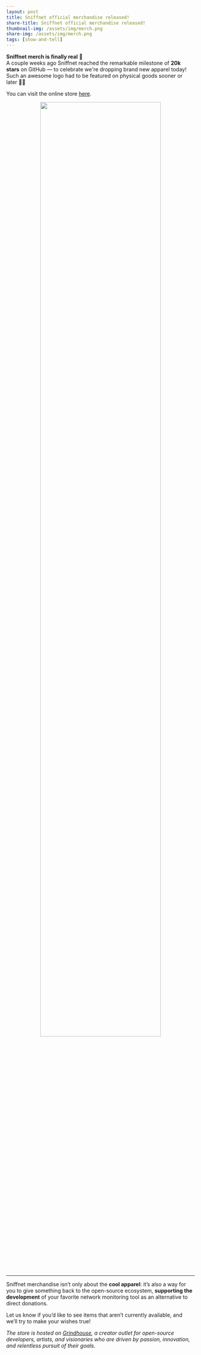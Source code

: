 ```yaml
---
layout: post
title: Sniffnet official merchandise released!
share-title: Sniffnet official merchandise released!
thumbnail-img: /assets/img/merch.png
share-img: /assets/img/merch.png
tags: [show-and-tell]
---
```


**Sniffnet merch is finally real** 🎉 <br>
A couple weeks ago Sniffnet reached the remarkable milestone of **20k stars** on GitHub — to celebrate we're dropping brand new apparel today! Such an awesome logo had to be featured on physical goods sooner or later 🕵️‍♂️

You can visit the online store [here](https://grindhouse.dev/collections/sniffnet).

<div align="center">
<a href="https://grindhouse.dev/collections/sniffnet">
<img alt="" width="80%" src="{{ 'assets/img/merch.png' | relative_url }}"/>
</a>
</div>

<hr>

Sniffnet merchandise isn’t only about the **cool apparel**: it’s also a way for you to give something back to the open-source ecosystem, **supporting the development** of your favorite network monitoring tool as an alternative to direct donations.

Let us know if you’d like to see items that aren’t currently available, and we’ll try to make your wishes true!

_The store is hosted on [Grindhouse](https://grindhouse.dev), a creator outlet for open-source developers, artists, and visionaries who are driven by passion, innovation, and relentless pursuit of their goals._
